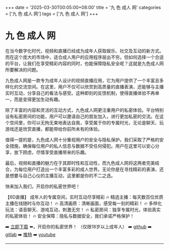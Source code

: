 +++
date = '2025-03-30T00:05:00+08:00'
title = '九 色 成人 网'
categories = ['九 色 成人 网']
tags = ['九 色 成人 网']
+++

# 九 色 成人 网

在当今数字化时代，视频和直播已经成为成年人获取娱乐、社交及互动的新方式。而在这个庞大的市场中，适合成人用户的应用程序层出不穷。但如何选择一个合适的平台，让我们在享受精彩内容的同时，也能保障隐私安全呢？这就是九色成人网所要解决的问题。

九色成人网是一款专为成年人设计的视频直播应用，它为用户提供了一个丰富且多样化的交流空间。在这里，用户不仅可以欣赏到高质量的直播表演，还能够与主播实时互动，分享自己的看法与感受。这种即刻的反馈机制，使得直播体验不再单一，而是变得更加生动有趣。

除了丰富的内容和灵活的互动方式，九色成人网更注重用户的私密体验。平台特别设有私密房间的功能，用户可以邀请自己的朋友加入，进行更加私密的交流。在这个空间里，你可以无拘无束地表达自我，享受属于你的专属时光，无论是聊天、玩游戏还是欣赏直播，都能带给你前所未有的体验。

值得一提的是，九色成人网十分重视用户的安全与隐私保护。我们采取了严格的安全措施，确保每位用户的私人信息与数据不受任何侵犯。用户在这里可以安心分享，放下顾虑，尽情享受直播带来的乐趣。

最后，视频和直播的魅力在于其即时性和互动性，而九色成人网将这两者完美结合，为每位用户打造出一个丰富多彩的成人世界。无论你是在寻找精彩的表演，还是想要与自己心仪的主播互动，这里都是你的不二之选。

快来加入我们，开启你的私密世界吧！

【6D直播】 
成年人的专属空间，实时互动尽享精彩 
🔥 精选主播：每天数百位优质主播在线随时与你互动！ 
🔥 高清画质：清晰画面，感受每一刻的精彩！ 
🔥 多样化玩法：语音聊天、游戏互动，刺激无穷！ 
🔥 私密房间：独享专属时光，体验真实的私密体验！ 
🔥 安全保障：隐私与数据安全，我们承诺严格保护！ 

➡️ [立即下载](https://down123.s3.ap-east-1.amazonaws.com/down/down.html?channelCode=blog) ⬅️，开启你的私密世界！ 
（仅限18岁以上成年人） 
➡️ [github](https://aldult-live.github.io/) 
➡️ [gitlab](https://seo-09598d.gitlab.io/) 
➡️ [推特](https://x.com/wegame33) 
➡️ [youtube](https://www.youtube.com/@6Dlive)

---
